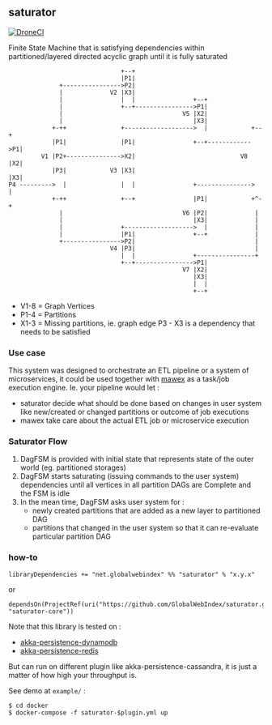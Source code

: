## saturator

[![DroneCI](https://drone.globalwebindex.net/api/badges/GlobalWebIndex/saturator/status.svg)](https://drone.globalwebindex.net/GlobalWebIndex/saturator)

Finite State Machine that is satisfying dependencies within partitioned/layered directed acyclic graph until it is fully saturated

```
                               +--+
                               |P1|
              +---------------->P2|
              |             V2 |X3|
              |                |  |                +--+
              |                +--+---------------->P1|
              |                                 V5 |X2|
              |                                    |X3|
            +-++               +------------------->  |            +--+
            |P1|               |P1|                +--+------------>P1|
         V1 |P2+--------------->X2|                             V8 |X2|
            |P3|            V3 |X3|                                |X3|
P4 --------->  |               |  |                +--------------->  |
            +-++               +--+                |P1|            +^-+
              |                                 V6 |P2|             |
              |                                    |X3|             |
              |                +------------------->  |             |
              |                |P1|                +--+             |
              +---------------->P2|                                 |
                            V4 |P3|                                 |
                               |  |                +----------------+
                               +--+---------------->P1|
                                                V7 |X2|
                                                   |X3|
                                                   |  |
                                                   +--+
```

- V1-8 = Graph Vertices
- P1-4 = Partitions
- X1-3 = Missing partitions, ie. graph edge P3 - X3 is a dependency that needs to be satisfied

### Use case

This system was designed to orchestrate an ETL pipeline or a system of microservices, it could be used together with [mawex](https://github.com/GlobalWebIndex/mawex)
as a task/job execution engine. Ie. your pipeline would let :
 - saturator decide what should be done based on changes in user system like new/created or changed partitions or outcome of job executions
 - mawex take care about the actual ETL job or microservice execution

### Saturator Flow

1. DagFSM is provided with initial state that represents state of the outer world (eg. partitioned storages)
2. DagFSM starts saturating (issuing commands to the user system) dependencies until all vertices in all partition DAGs are Complete and the FSM is idle
3. In the mean time, DagFSM asks user system for :
    - newly created partitions that are added as a new layer to partitioned DAG
    - partitions that changed in the user system so that it can re-evaluate particular partition DAG

### how-to

```
libraryDependencies += "net.globalwebindex" %% "saturator" % "x.y.x"
```
or
```
dependsOn(ProjectRef(uri("https://github.com/GlobalWebIndex/saturator.git#vx.y.x"), "saturator-core"))
```

Note that this library is tested on :
 - [akka-persistence-dynamodb](https://github.com/akka/akka-persistence-dynamodb)
 - [akka-persistence-redis](https://github.com/safety-data/akka-persistence-redis)

But can run on different plugin like akka-persistence-cassandra, it is just a matter of how high your throughput is.

See demo at `example/` :

```
$ cd docker
$ docker-compose -f saturator-$plugin.yml up

```
